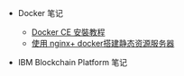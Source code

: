 - Docker 笔记
    * [Docker CE 安裝教程](docker/docker.md)
    * [使用 nginx+ docker搭建静态资源服务器](docker/nigix+docker.md)

- IBM Blockchain Platform 笔记